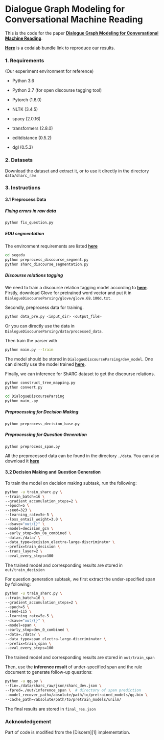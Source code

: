 # Dialogue Graph Modeling for Conversational Machine Reading



This is the code for the paper **[Dialogue Graph Modeling for Conversational Machine Reading](https://arxiv.org/abs/2012.14827)**.

**[Here](https://worksheets.codalab.org/bundles/0x3d8355b00e7b44f1b1474a1ddc23f375)** is a codalab bundle link to reproduce our results.

<h3>1. Requirements</h3>

(Our experiment environment for reference)

- Python 3.6
- Python 2.7 (for open discourse tagging tool)

- Pytorch (1.6.0)

- NLTK (3.4.5)

- spacy (2.0.16)
- transformers (2.8.0)
- editdistance (0.5.2)
- dgl (0.5.3)



 <h3>2. Datasets</h3>

[ShARC]: https://sharc-data.github.io/data/sharc1-official.zip

Download the dataset and extract it, or to use it directly in the directory `data/sharc_raw`



<h3>3. Instructions</h3>

<h4>3.1 Preprocess Data</h4>

##### Fixing errors in raw data

```bash
python fix_question.py
```

##### EDU segmentation
The environment requirements are listed **[here](https://www.dropbox.com/sh/tsr4ixfaosk2ecf/AACvXU6gbZfGLatPXDrzNcXCa?dl=0&preview=requirements.txt)**
```bash
cd segedu
python preprocess_discourse_segment.py
python sharc_discourse_segmentation.py
```

##### Discourse relations tagging
We need to train a discourse relation tagging model according to **[here](https://github.com/shizhouxing/DialogueDiscourseParsing)**. 
Firstly, download Glove for pretrained word vector and put it in `DialogueDiscourseParsing/glove/glove.6B.100d.txt`.

Secondly, preprocess data for training.

```bash
python data_pre.py <input_dir> <output_file>
```

Or you can directly use the data in `DialogueDiscourseParsing/data/processed_data`.

Then train the parser with 

```bash
python main.py --train
```

The model should be stored in `DialogueDiscourseParsing/dev_model`.
One can directly use the model trained **[here](https://drive.google.com/file/d/1NsxUjapp-iynWAwUxGmyk1EmI7YlRIZq/view?usp=sharing)**.

Finally, we can inference for ShARC dataset to get the discourse relations. 

```bash
python construct_tree_mapping.py
python convert.py

cd DialogueDiscourseParsing
python main_.py
```

##### Preprocessing for Decision Making

```
python preprocess_decision_base.py
```

##### Preprocessing for Question Generation

```
python preprocess_span.py
```

All the preprocessed data can be found in the directory `./data`. You can also download it **[here](https://drive.google.com/drive/folders/1QepEf4Uu3GHCsF1L7TuM5uSADlcex-7v?usp=sharing)**

<h4>3.2 Decision Making and Question Generation</h4>

To train the model on decision making subtask, run the following:

```bash
python -u train_sharc.py \
--train_batch=16 \
--gradient_accumulation_steps=2 \
--epoch=5 \
--seed=323 \
--learning_rate=5e-5 \
--loss_entail_weight=3.0 \
--dsave="out/{}" \
--model=decision_gcn \
--early_stop=dev_0a_combined \
--data=./data/ \
--data_type=decision_electra-large-discriminator \
--prefix=train_decision \
--trans_layer=2 \
--eval_every_steps=300
```

The trained model and corresponding results are stored in `out/train_decision`

For question generation subtask, we first extract the under-specified span by following:

```bash
python -u train_sharc.py \
--train_batch=16 \
--gradient_accumulation_steps=2 \
--epoch=5 \
--seed=115 \
--learning_rate=5e-5 \
--dsave="out/{}" \
--model=span \
--early_stop=dev_0_combined \
--data=./data/ \
--data_type=span_electra-large-discriminator \
--prefix=train_span \
--eval_every_steps=100
```

The trained model and corresponding results are stored in `out/train_span`

Then, use the **inference result** of under-specified span and the rule document to generate follow-up questions:

```bash
python -u qg.py \
--fin=./data/sharc_raw/json/sharc_dev.json \
--fpred=./out/inference_span \  # directory of span prediction
--model_recover_path=/absolute/path/to/pretrained_models/qg.bin \
--cache_path=/absolute/path/to/pretrain_models/unilm/
```

The final results are stored in `final_res.json`

<h3>Acknowledgement</h3>
Part of code is modified from the [Discern][1] implementation.

[1]: https://github.com/Yifan-Gao/Discern
